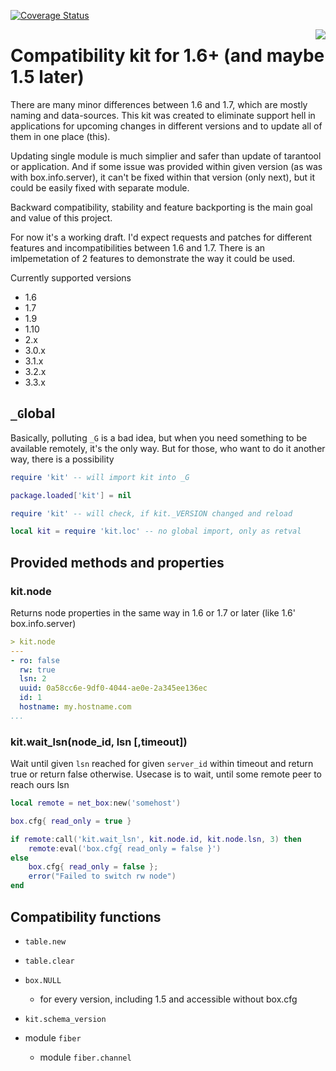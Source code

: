 [![Coverage Status](https://coveralls.io/repos/github/moonlibs/kit/badge.svg)](https://coveralls.io/github/moonlibs/kit)

<a href="http://tarantool.org">
	<img src="https://avatars2.githubusercontent.com/u/2344919?v=2&s=250" align="right">
</a>

# Compatibility kit for 1.6+ (and maybe 1.5 later)

There are many minor differences between 1.6 and 1.7, which are mostly naming and data-sources. This kit was created to eliminate support hell in applications for upcoming changes in different versions and to update all of them in one place (this).

Updating single module is much simplier and safer than update of tarantool or application. And if some issue was provided within given version (as was with box.info.server), it can't be fixed within that version (only next), but it could be easily fixed with separate module.

Backward compatibility, stability and feature backporting is the main goal and value of this project.

For now it's a working draft. I'd expect requests and patches for different features and incompatibilities between 1.6 and 1.7. There is an imlpemetation of 2 features to demonstrate the way it could be used.

Currently supported versions

* 1.6
* 1.7
* 1.9
* 1.10
* 2.x
* 3.0.x
* 3.1.x
* 3.2.x
* 3.3.x

## `_G`lobal

Basically, polluting `_G` is a bad idea, but when you need something to be available remotely, it's the only way. But for those, who want to do it another way, there is a possibility

```lua
require 'kit' -- will import kit into _G

package.loaded['kit'] = nil

require 'kit' -- will check, if kit._VERSION changed and reload

local kit = require 'kit.loc' -- no global import, only as retval
```

## Provided methods and properties

### kit.node

Returns node properties in the same way in 1.6 or 1.7 or later (like 1.6' box.info.server)

```yaml
> kit.node
---
- ro: false
  rw: true
  lsn: 2
  uuid: 0a58cc6e-9df0-4044-ae0e-2a345ee136ec
  id: 1
  hostname: my.hostname.com
...
```

### kit.wait_lsn(node_id, lsn \[,timeout\])

Wait until given `lsn` reached for given `server_id` within timeout and return true or return false otherwise. Usecase is to wait, until some remote peer to reach ours lsn

```lua
local remote = net_box:new('somehost')

box.cfg{ read_only = true }

if remote:call('kit.wait_lsn', kit.node.id, kit.node.lsn, 3) then
    remote:eval('box.cfg{ read_only = false }')
else
    box.cfg{ read_only = false };
    error("Failed to switch rw node")
end
```

## Compatibility functions

* `table.new`

* `table.clear`

* `box.NULL`
  * for every version, including 1.5 and accessible without box.cfg

* `kit.schema_version`

* module `fiber`
  * module `fiber.channel`
